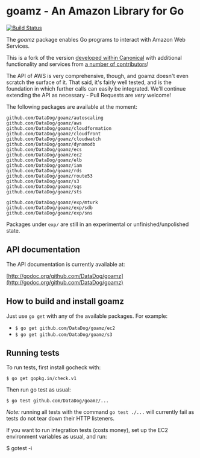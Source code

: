 # goamz - An Amazon Library for Go

[![Build Status](http://travis-ci.org/goamz/goamz.png?branch=master)](https://travis-ci.org/goamz/goamz)

The _goamz_ package enables Go programs to interact with Amazon Web Services.

This is a fork of the version [developed within Canonical](https://wiki.ubuntu.com/goamz) with additional functionality and services from [a number of contributors](https://github.com/DataDog/goamz/contributors)!

The API of AWS is very comprehensive, though, and goamz doesn't even scratch the surface of it. That said, it's fairly well tested, and is the foundation in which further calls can easily be integrated. We'll continue extending the API as necessary - Pull Requests are _very_ welcome!

The following packages are available at the moment:

```
github.com/DataDog/goamz/autoscaling
github.com/DataDog/goamz/aws
github.com/DataDog/goamz/cloudformation
github.com/DataDog/goamz/cloudfront
github.com/DataDog/goamz/cloudwatch
github.com/DataDog/goamz/dynamodb
github.com/DataDog/goamz/ecs
github.com/DataDog/goamz/ec2
github.com/DataDog/goamz/elb
github.com/DataDog/goamz/iam
github.com/DataDog/goamz/rds
github.com/DataDog/goamz/route53
github.com/DataDog/goamz/s3
github.com/DataDog/goamz/sqs
github.com/DataDog/goamz/sts

github.com/DataDog/goamz/exp/mturk
github.com/DataDog/goamz/exp/sdb
github.com/DataDog/goamz/exp/sns
```

Packages under `exp/` are still in an experimental or unfinished/unpolished state.

## API documentation

The API documentation is currently available at:

[http://godoc.org/github.com/DataDog/goamz](http://godoc.org/github.com/DataDog/goamz)

## How to build and install goamz

Just use `go get` with any of the available packages. For example:

* `$ go get github.com/DataDog/goamz/ec2`
* `$ go get github.com/DataDog/goamz/s3`

## Running tests

To run tests, first install gocheck with:

`$ go get gopkg.in/check.v1`

Then run go test as usual:

`$ go test github.com/DataDog/goamz/...`

_Note:_ running all tests with the command `go test ./...` will currently fail as tests do not tear down their HTTP listeners.

If you want to run integration tests (costs money), set up the EC2 environment variables as usual, and run:

$ gotest -i
